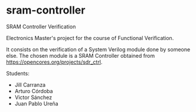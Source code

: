 # sram-controller

SRAM Controller Verification

Electronics Master's project for the course of Functional Verification.

It consists on the verification of a System Verilog module done by someone else. The chosen module is a SRAM Controller obtained from https://opencores.org/projects/sdr_ctrl.

Students:

- Jill Carranza
- Arturo Córdoba
- Victor Sánchez
- Juan Pablo Ureña
